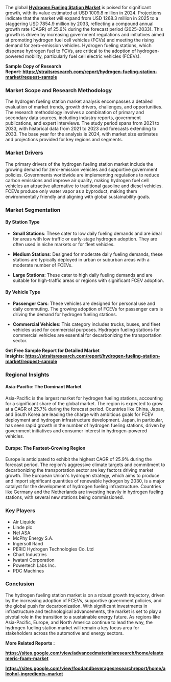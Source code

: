 <p>The global <strong><a href="https://straitsresearch.com/report/hydrogen-fueling-station-market">Hydrogen Fueling Station Market</a></strong> is poised for significant growth, with its value estimated at USD 1009.8 million in 2024. Projections indicate that the market will expand from USD 1268.3 million in 2025 to a staggering USD 7854.9 million by 2033, reflecting a compound annual growth rate (CAGR) of 25.6% during the forecast period (2025-2033). This growth is driven by increasing government regulations and initiatives aimed at promoting hydrogen fuel cell vehicles (FCVs) and meeting the rising demand for zero-emission vehicles. Hydrogen fueling stations, which dispense hydrogen fuel to FCVs, are critical to the adoption of hydrogen-powered mobility, particularly fuel cell electric vehicles (FCEVs).</p>
<p><strong>Sample Copy of Research Report:&nbsp;<a href="https://straitsresearch.com/report/hydrogen-fueling-station-market/request-sample">https://straitsresearch.com/report/hydrogen-fueling-station-market/request-sample</a>&nbsp;</strong></p>
<h3>Market Scope and Research Methodology</h3>
<p>The hydrogen fueling station market analysis encompasses a detailed evaluation of market trends, growth drivers, challenges, and opportunities. The research methodology involves a combination of primary and secondary data sources, including industry reports, government publications, and expert interviews. The study period spans from 2021 to 2033, with historical data from 2021 to 2023 and forecasts extending to 2033. The base year for the analysis is 2024, with market size estimates and projections provided for key regions and segments.</p>
<h3>Market Drivers</h3>
<p>The primary drivers of the hydrogen fueling station market include the growing demand for zero-emission vehicles and supportive government policies. Governments worldwide are implementing regulations to reduce carbon emissions and improve air quality, making hydrogen fuel cell vehicles an attractive alternative to traditional gasoline and diesel vehicles. FCEVs produce only water vapor as a byproduct, making them environmentally friendly and aligning with global sustainability goals.</p>
<h3>Market Segmentation</h3>
<h4>By Station Type</h4>
<ul>
<li>
<p><strong>Small Stations</strong>: These cater to low daily fueling demands and are ideal for areas with low traffic or early-stage hydrogen adoption. They are often used in niche markets or for fleet vehicles.</p>
</li>
<li>
<p><strong>Medium Stations</strong>: Designed for moderate daily fueling demands, these stations are typically deployed in urban or suburban areas with a moderate number of FCEVs.</p>
</li>
<li>
<p><strong>Large Stations</strong>: These cater to high daily fueling demands and are suitable for high-traffic areas or regions with significant FCEV adoption.</p>
</li>
</ul>
<h4>By Vehicle Type</h4>
<ul>
<li>
<p><strong>Passenger Cars</strong>: These vehicles are designed for personal use and daily commuting. The growing adoption of FCEVs for passenger cars is driving the demand for hydrogen fueling stations.</p>
</li>
<li>
<p><strong>Commercial Vehicles</strong>: This category includes trucks, buses, and fleet vehicles used for commercial purposes. Hydrogen fueling stations for commercial vehicles are essential for decarbonizing the transportation sector.</p>
</li>
</ul>
<p><strong>Get Free Sample Report for Detailed Market Insights:&nbsp;<a href="https://straitsresearch.com/report/hydrogen-fueling-station-market/request-sample">https://straitsresearch.com/report/hydrogen-fueling-station-market/request-sample</a>&nbsp;</strong></p>
<h3>Regional Insights</h3>
<h4>Asia-Pacific: The Dominant Market</h4>
<p>Asia-Pacific is the largest market for hydrogen fueling stations, accounting for a significant share of the global market. The region is expected to grow at a CAGR of 25.7% during the forecast period. Countries like China, Japan, and South Korea are leading the charge with ambitious goals for FCEV deployment and hydrogen infrastructure development. Japan, in particular, has seen rapid growth in the number of hydrogen fueling stations, driven by government initiatives and consumer interest in hydrogen-powered vehicles.</p>
<h4>Europe: The Fastest-Growing Region</h4>
<p>Europe is anticipated to exhibit the highest CAGR of 25.9% during the forecast period. The region's aggressive climate targets and commitment to decarbonizing the transportation sector are key factors driving market growth. The European Union's hydrogen strategy, which aims to produce and import significant quantities of renewable hydrogen by 2030, is a major catalyst for the development of hydrogen fueling infrastructure. Countries like Germany and the Netherlands are investing heavily in hydrogen fueling stations, with several new stations being commissioned.</p>
<h3>Key Players</h3>
<ul>
<li>Air Liquide</li>
<li>Linde plc</li>
<li>Nel ASA</li>
<li>McPhy Energy S.A.</li>
<li>Ingersoll Rand</li>
<li>PERIC Hydrogen Technologies Co. Ltd</li>
<li>Chart Industries</li>
<li>Iwatani Corporation</li>
<li>Powertech Labs Inc.</li>
<li>PDC Machines</li>
</ul>
<h3>Conclusion</h3>
<p>The hydrogen fueling station market is on a robust growth trajectory, driven by the increasing adoption of FCEVs, supportive government policies, and the global push for decarbonization. With significant investments in infrastructure and technological advancements, the market is set to play a pivotal role in the transition to a sustainable energy future. As regions like Asia-Pacific, Europe, and North America continue to lead the way, the hydrogen fueling station market will remain a key focus area for stakeholders across the automotive and energy sectors.</p>
<p><strong>More Related Reports :&nbsp;</strong></p>
<p><strong><a href="https://sites.google.com/view/advancedmaterialsresearch/home/elastomeric-foam-market">https://sites.google.com/view/advancedmaterialsresearch/home/elastomeric-foam-market</a></strong></p>
<p><strong><a href="https://sites.google.com/view/foodandbeveragesresearchreport/home/alcohol-ingredients-market">https://sites.google.com/view/foodandbeveragesresearchreport/home/alcohol-ingredients-market</a><br /></strong></p>

